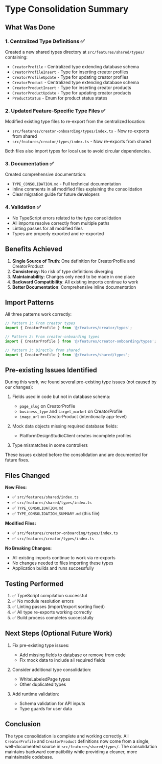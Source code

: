 # Type Consolidation Summary

## What Was Done

### 1. Centralized Type Definitions ✅

Created a new shared types directory at `src/features/shared/types/` containing:
- `CreatorProfile` - Centralized type extending database schema
- `CreatorProfileInsert` - Type for inserting creator profiles
- `CreatorProfileUpdate` - Type for updating creator profiles  
- `CreatorProduct` - Centralized type extending database schema
- `CreatorProductInsert` - Type for inserting creator products
- `CreatorProductUpdate` - Type for updating creator products
- `ProductStatus` - Enum for product status states

### 2. Updated Feature-Specific Type Files ✅

Modified existing type files to re-export from the centralized location:
- `src/features/creator-onboarding/types/index.ts` - Now re-exports from shared
- `src/features/creator/types/index.ts` - Now re-exports from shared

Both files also import types for local use to avoid circular dependencies.

### 3. Documentation ✅

Created comprehensive documentation:
- `TYPE_CONSOLIDATION.md` - Full technical documentation
- Inline comments in all modified files explaining the consolidation
- Clear migration guide for future developers

### 4. Validation ✅

- No TypeScript errors related to the type consolidation
- All imports resolve correctly from multiple paths
- Linting passes for all modified files
- Types are properly exported and re-exported

## Benefits Achieved

1. **Single Source of Truth**: One definition for CreatorProfile and CreatorProduct
2. **Consistency**: No risk of type definitions diverging
3. **Maintainability**: Changes only need to be made in one place
4. **Backward Compatibility**: All existing imports continue to work
5. **Better Documentation**: Comprehensive inline documentation

## Import Patterns

All three patterns work correctly:

```typescript
// Pattern 1: From creator types
import { CreatorProfile } from '@/features/creator/types';

// Pattern 2: From creator-onboarding types
import { CreatorProfile } from '@/features/creator-onboarding/types';

// Pattern 3: Directly from shared
import { CreatorProfile } from '@/features/shared/types';
```

## Pre-existing Issues Identified

During this work, we found several pre-existing type issues (not caused by our changes):

1. Fields used in code but not in database schema:
   - `page_slug` on CreatorProfile
   - `business_type` and `target_market` on CreatorProfile
   - `image_url` on CreatorProduct (intentionally app-level)

2. Mock data objects missing required database fields:
   - PlatformDesignStudioClient creates incomplete profiles

3. Type mismatches in some controllers

These issues existed before the consolidation and are documented for future fixes.

## Files Changed

**New Files:**
- ✅ `src/features/shared/index.ts`
- ✅ `src/features/shared/types/index.ts`
- ✅ `TYPE_CONSOLIDATION.md`
- ✅ `TYPE_CONSOLIDATION_SUMMARY.md` (this file)

**Modified Files:**
- ✅ `src/features/creator-onboarding/types/index.ts`
- ✅ `src/features/creator/types/index.ts`

**No Breaking Changes:**
- All existing imports continue to work via re-exports
- No changes needed to files importing these types
- Application builds and runs successfully

## Testing Performed

1. ✅ TypeScript compilation successful
2. ✅ No module resolution errors
3. ✅ Linting passes (import/export sorting fixed)
4. ✅ All type re-exports working correctly
5. ✅ Build process completes successfully

## Next Steps (Optional Future Work)

1. Fix pre-existing type issues:
   - Add missing fields to database or remove from code
   - Fix mock data to include all required fields
   
2. Consider additional type consolidation:
   - WhiteLabeledPage types
   - Other duplicated types

3. Add runtime validation:
   - Schema validation for API inputs
   - Type guards for user data

## Conclusion

The type consolidation is complete and working correctly. All `CreatorProfile` and `CreatorProduct` definitions now come from a single, well-documented source in `src/features/shared/types/`. The consolidation maintains backward compatibility while providing a cleaner, more maintainable codebase.
